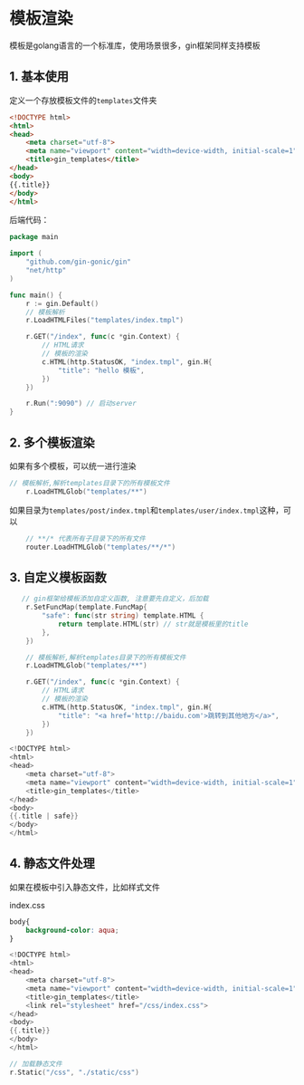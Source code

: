 # 模板渲染

模板是golang语言的一个标准库，使用场景很多，gin框架同样支持模板

## 1. 基本使用

定义一个存放模板文件的`templates`文件夹

~~~html
<!DOCTYPE html>
<html>
<head>
    <meta charset="utf-8">
    <meta name="viewport" content="width=device-width, initial-scale=1">
    <title>gin_templates</title>
</head>
<body>
{{.title}}
</body>
</html>
~~~

后端代码：

~~~go
package main

import (
	"github.com/gin-gonic/gin"
	"net/http"
)

func main() {
	r := gin.Default()
	// 模板解析
	r.LoadHTMLFiles("templates/index.tmpl")

	r.GET("/index", func(c *gin.Context) {
		// HTML请求
		// 模板的渲染
		c.HTML(http.StatusOK, "index.tmpl", gin.H{
			"title": "hello 模板",
		})
	})

	r.Run(":9090") // 启动server
}

~~~

## 2. 多个模板渲染

如果有多个模板，可以统一进行渲染

~~~go
// 模板解析,解析templates目录下的所有模板文件
	r.LoadHTMLGlob("templates/**")
~~~

如果目录为`templates/post/index.tmpl`和`templates/user/index.tmpl`这种，可以

~~~go
	// **/* 代表所有子目录下的所有文件
	router.LoadHTMLGlob("templates/**/*")
~~~



## 3. 自定义模板函数

~~~go
   // gin框架给模板添加自定义函数, 注意要先自定义，后加载
	r.SetFuncMap(template.FuncMap{
		"safe": func(str string) template.HTML {
			return template.HTML(str) // str就是模板里的title
		},
	})

	// 模板解析,解析templates目录下的所有模板文件
	r.LoadHTMLGlob("templates/**")

	r.GET("/index", func(c *gin.Context) {
		// HTML请求
		// 模板的渲染
		c.HTML(http.StatusOK, "index.tmpl", gin.H{
			"title": "<a href='http://baidu.com'>跳转到其他地方</a>",
		})
	})

~~~

~~~go
<!DOCTYPE html>
<html>
<head>
    <meta charset="utf-8">
    <meta name="viewport" content="width=device-width, initial-scale=1">
    <title>gin_templates</title>
</head>
<body>
{{.title | safe}}
</body>
</html>

~~~

## 4. 静态文件处理

如果在模板中引入静态文件，比如样式文件

index.css

~~~css
body{
    background-color: aqua;
}
~~~

~~~go
<!DOCTYPE html>
<html>
<head>
    <meta charset="utf-8">
    <meta name="viewport" content="width=device-width, initial-scale=1">
    <title>gin_templates</title>
    <link rel="stylesheet" href="/css/index.css">
</head>
<body>
{{.title}}
</body>
</html>

~~~

~~~go
// 加载静态文件
r.Static("/css", "./static/css")
~~~

